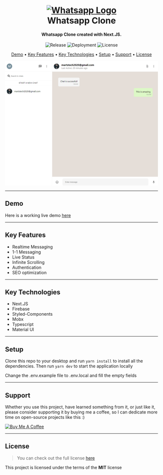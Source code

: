 <h1 align="center">
  <a href="https://whatsapp-clone-martstech.vercel.app">
      <img width="200px" src="https://upload.wikimedia.org/wikipedia/commons/thumb/6/6b/WhatsApp.svg/479px-WhatsApp.svg.png" alt="Whatsapp Logo" />
  </a>
  <br />
  Whatsapp Clone
  <br />
</h1>

<h4 align="center">
   Whatsapp Clone created with Next.JS</a>.
</h4>

<p align="center">
   <img src="https://img.shields.io/github/v/release/MartsTech/whatsapp-clone" alt="Release" />
   <img src="https://vercelbadge.vercel.app/api/MartsTech/whatsapp-clone" alt="Deployment" />
   <img src="https://img.shields.io/github/license/MartsTech/whatsapp-clone" alt="License" />
</p>

<p align="center">
  <a href="#demo">Demo</a> •
  <a href="#key-features">Key Features</a> •
  <a href="#key-technologies">Key Technologies</a> •
  <a href="#setup">Setup</a> •
  <a href="#support">Support</a> •
  <a href="#license">License</a>
</p>

![Chat Screenshot](public/screenshots/chat.png?raw=true "Chat Screenshot")

---

## Demo

Here is a working live demo [here](https://whatsapp-clone-martstech.vercel.app)

---

## Key Features

- Realtime Messaging
- 1-1 Messaging
- Live Status
- Infinite Scrolling
- Authentication
- SEO optimization

---

## Key Technologies

- Next.JS
- Firebase
- Styled-Components
- Mobx
- Typescript
- Material UI

---

## Setup

Clone this repo to your desktop and run `yarn install` to install all the dependencies.
Then run `yarn dev` to start the application locally

Change the .env.example file to .env.local and fill the empty fields

---

## Support

Whether you use this project, have learned something from it, or just like it, please consider supporting it by buying me a coffee, so I can dedicate more time on open-source projects like this :)

<a href="https://www.buymeacoffee.com/stefanusfry" target="_blank">
  <img src="https://cdn.buymeacoffee.com/buttons/v2/default-yellow.png" alt="Buy Me A Coffee" height="60px" width="217px" />
</a>

---

## License

> You can check out the full license [here](https://github.com/MartsTech/whatsapp-clone/blob/main/LICENSE)

This project is licensed under the terms of the **MIT** license
